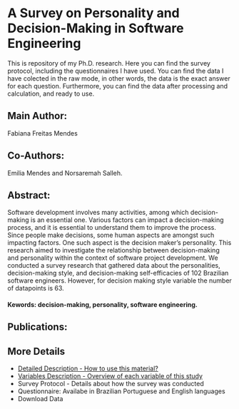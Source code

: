 # A Survey on Personality and Decision-Making in Software Engineering
This is repository of my Ph.D. research. Here you can find the survey protocol, including the questionnaires I have used. You can find the data I have colected in the raw mode, in other words, the data is the exact answer for each question. Furthermore, you can find the data after processing and calculation, and ready to use. 

## Main Author:
Fabiana Freitas Mendes

## Co-Authors:
Emilia Mendes and Norsaremah Salleh.

## Abstract:
Software development involves many activities, among which decision-making is an essential one. Various factors can impact a decision-making process, and it is essential to
understand them to improve the process. Since people make decisions, some human aspects are amongst such impacting factors. One such aspect is the decision maker’s personality. This research aimed to investigate the relationship between decision-making and personality within the context of software project development. We conducted a survey research that gathered data about the personalities, decision-making style, and decision-making self-efficacies of 102 Brazilian software engineers. However, for decision making style variable the number of datapoints is 63. 

#### Kewords: decision-making, personality, software engineering.

## Publications:

## More Details
* [Detailed Description - How to use this material?](https://github.com/fabianafmendes/DMSxPersonality/blob/1ed71275b6cc59056c2a546ca6bd07360a14dc87/Protocol/detailedDescription.md)
* [Variables Description - Overview of each variable of this study](https://github.com/fabianafmendes/DMSxPersonality/blob/1ed71275b6cc59056c2a546ca6bd07360a14dc87/Protocol/variables.md)
* Survey Protocol - Details about how the survey was conducted
* Questionnaire: Availabe in Brazilian Portuguese and English languages
* Download Data
